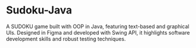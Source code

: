 # Sudoku-Java
A SUDOKU game built with OOP in Java, featuring text-based and graphical UIs. Designed in Figma and developed with Swing API, it highlights software development skills and robust testing techniques.
